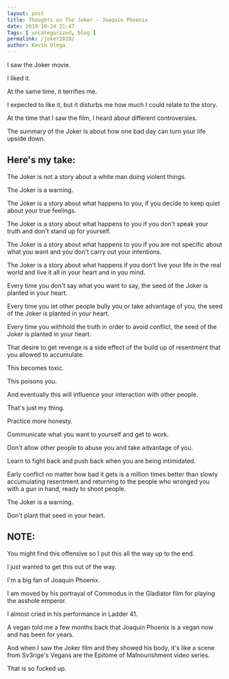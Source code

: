 ```yaml
--- 
layout: post 
title: Thoughts on The Joker - Joaquin Phoenix
date: 2019-10-24 21:47
Tags: [ uncategorized, blog ]
permalink: /joker2019/ 
author: Kevin Olega 
--- 
```

I saw the Joker movie.

I liked it.

At the same time, it terrifies me.

I expected to like it, but it disturbs me how much I could relate to the story. 

At the time that I saw the film, I heard about different controversies.

The summary of the Joker is about how one bad day can turn your life upside down.

## Here's my take:

The Joker is not a story about a white man doing violent things.

The Joker is a warning.

The Joker is a story about what happens to you, if you decide to keep quiet about your true feelings.

The Joker is a story about what happens to you if you don't speak your truth and don't stand up for yourself.

The Joker is a story about what happens to you if you are not specific about what you want and you don't carry out your intentions.

The Joker is a story about what happens if you don't live your life in the real world and live it all in your heart and in you mind.

Every time you don't say what you want to say, the seed of the Joker is planted in your heart.

Every time you let other people bully you or take advantage of you, the seed of the Joker is planted in your heart.

Every time you withhold the truth in order to avoid conflict, the seed of the Joker is planted in your heart.

That desire to get revenge is a side effect of the build up of resentment that you allowed to accumulate.

This becomes toxic.

This poisons you.

And eventually this will influence your interaction with other people.

That's just my thing.

Practice more honesty.

Communicate what you want to yourself and get to work.

Don't allow other people to abuse you and take advantage of you.

Learn to fight back and push back when you are being intimidated.

Early conflict no matter how bad it gets is a million times better than slowly accumulating resentment and returning to the people who wronged you with a gun in hand, ready to shoot people.

The Joker is a warning.

Don't plant that seed in your heart.

## NOTE:

You might find this offensive so I put this all the way up to the end.

I just wanted to get this out of the way.

I'm a big fan of Joaquin Phoenix.

I am moved by his portrayal of Commodus in the Gladiator film for playing the asshole emperor.

I almost cried in his performance in Ladder 41.

A vegan told me a few months back that Joaquin Phoenix is a vegan now and has been for years.

And when I saw the Joker film and they showed his body, it's like a scene from Sv3rige's Vegans are the Epitome of Malnourishment video series.

That is so fucked up.